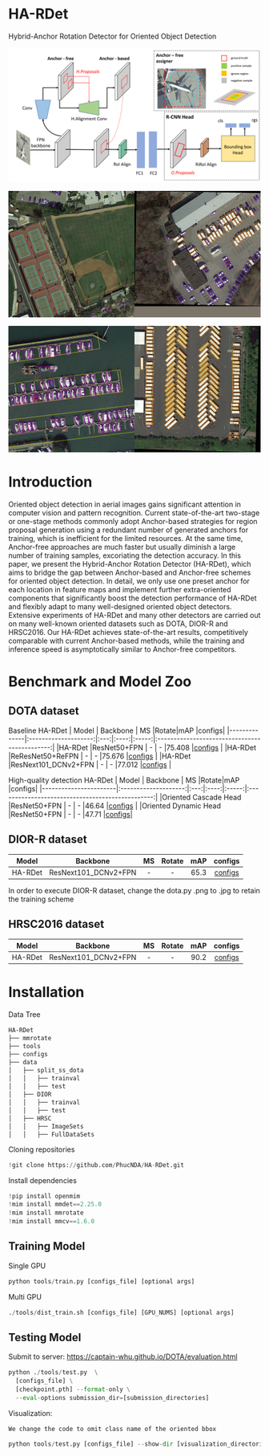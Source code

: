 # HA-RDet
Hybrid-Anchor Rotation Detector for Oriented Object Detection

![Alt text](model.png?raw=true "HA-RDet")
<p>
    <img src="vis/z3865684197968_308ee358f67bf793dde41d6337dd0d95.jpg" alt="Sample Image" style="height: 50%; width: 50%;"><img src="vis/z3865684215904_febc774aec478cb0f63f8acdb680b98c.jpg" alt="Sample Image" style="height: 50%; width: 50%;">
</p>
<p>
    <img src="vis/z3865684208827_7d0caf1ea6313f657a9484bf220e8a8f.jpg" alt="Sample Image" style="height: 50%; width: 50%;"><img src="vis/z3865684207235_3aa48664c2e80cd59b726e6d6432607b.jpg" alt="Sample Image" style="height: 50%; width: 50%;">
</p>

# Introduction
Oriented object detection in aerial images gains significant attention in computer vision and pattern recognition. Current state-of-the-art two-stage or one-stage methods commonly adopt Anchor-based strategies for region proposal generation using a redundant number of generated anchors for training, which is inefficient for the limited resources. At the same time, Anchor-free approaches are much faster but usually diminish a large number of training samples, excoriating the detection accuracy. In this paper, we present the Hybrid-Anchor Rotation Detector (HA-RDet), which aims to bridge the gap between Anchor-based and Anchor-free schemes for oriented object detection. In detail, we only use one preset anchor for each location in feature maps and implement further extra-oriented components that significantly boost the detection performance of HA-RDet and flexibly adapt to many well-designed oriented object detectors. Extensive experiments of HA-RDet and many other detectors are carried out on many well-known oriented datasets such as DOTA, DIOR-R and HRSC2016. Our HA-RDet achieves state-of-the-art results, competitively comparable with current Anchor-based methods, while the training and inference speed is asymptotically similar to Anchor-free competitors.
# Benchmark and Model Zoo
## DOTA dataset
Baseline HA-RDet
| Model        | Backbone             | MS  |Rotate|mAP    |configs|
|--------------|:--------------------:|:---:|:----:|:-----:|:---------------------------------------------:|
|HA-RDet       |ResNet50+FPN          |  -  |   -  |75.408 |[configs](configs/HARDet/HA-RDet.py)                |
|HA-RDet       |ReResNet50+ReFPN      |  -  |   -  |75.676 |[configs](configs/HARDet/HA-RDet-reresnet.py)       |
|HA-RDet       |ResNext101_DCNv2+FPN  |  -  |   -  |77.012 |[configs](configs/HARDet/HA-RDet-resnext101.py)     |

High-quality detection HA-RDet
| Model                 | Backbone             | MS  |Rotate|mAP    |configs|
|-----------------------|:--------------------:|:---:|:----:|:-----:|:------------------------------------------------:|
|Oriented Cascade Head  |ResNet50+FPN          |  -  |   -  |46.64  |[configs](configs/HARDet/Cascade-HA-RDet.py)           |
|Oriented Dynamic Head  |ResNet50+FPN          |  -  |   -  |47.71  |[configs](configs/HARDet/HA-RDet-dynamictranning_05.py)|
## DIOR-R dataset
| Model        | Backbone             | MS  |Rotate|mAP    |configs|
|--------------|:--------------------:|:---:|:----:|:-----:|:----------------------------------------------------:|
|HA-RDet       |ResNext101_DCNv2+FPN  |  -  |   -  |65.3   |[configs](configs/HARDet/HA-RDet-resnext101-dior.py)       |

In order to execute DIOR-R dataset, change the dota.py .png to .jpg to retain the training scheme

## HRSC2016 dataset
| Model        | Backbone             | MS  |Rotate|mAP    |configs|
|--------------|:--------------------:|:---:|:----:|:-----:|:----------------------------------------------------:|
|HA-RDet       |ResNext101_DCNv2+FPN  |  -  |   -  |90.2   |[configs](configs/HARDet/HA-RDet-resnext101-hrsc.py)       |
# Installation

<summary> Data Tree </summary>

    HA-RDet
    ├── mmrotate
    ├── tools
    ├── configs
    ├── data
    │   ├── split_ss_dota
    │   │   ├── trainval
    │   │   ├── test
    │   ├── DIOR
    │   │   ├── trainval
    │   │   ├── test
    │   ├── HRSC
    │   │   ├── ImageSets
    │   │   ├── FullDataSets
Cloning repositories
```python
!git clone https://github.com/PhucNDA/HA-RDet.git
```
Install dependencies
```python
!pip install openmim
!mim install mmdet==2.25.0
!mim install mmrotate
!mim install mmcv==1.6.0
```
## Training Model
Single GPU
```python
python tools/train.py [configs_file] [optional args]
```
Multi GPU
```python
./tools/dist_train.sh [configs_file] [GPU_NUMS] [optional args]
```

## Testing Model
Submit to server: https://captain-whu.github.io/DOTA/evaluation.html
```python 
python ./tools/test.py  \
  [configs_file] \
  [checkpoint.pth] --format-only \
  --eval-options submission_dir=[submission_directories]
```
Visualization:

    We change the code to omit class name of the oriented bbox

```python
python tools/test.py [configs_file] --show-dir [visualization_directories]
```
